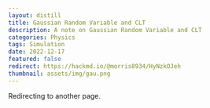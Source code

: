 ```yaml
---
layout: distill
title: Gaussian Random Variable and CLT
description: A note on Gaussian Random Variable and CLT
categories: Physics
tags: Simulation
date: 2022-12-17
featured: false
redirect: https://hackmd.io/@morris8934/HyNzkOJeh
thumbnail: assets/img/gau.png
---
```


Redirecting to another page.